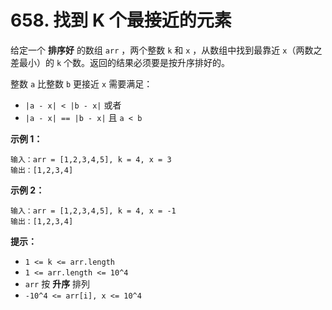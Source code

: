 # 658. 找到 K 个最接近的元素

给定一个 **排序好** 的数组 `arr` ，两个整数 `k` 和 `x` ，从数组中找到最靠近 `x`（两数之差最小）的 `k` 个数。返回的结果必须要是按升序排好的。

整数 `a` 比整数 `b` 更接近 `x` 需要满足：

- `|a - x| < |b - x|` 或者
- `|a - x| == |b - x|` 且 `a < b`

**示例 1：**

```()
输入：arr = [1,2,3,4,5], k = 4, x = 3
输出：[1,2,3,4]
```

**示例 2：**

```()
输入：arr = [1,2,3,4,5], k = 4, x = -1
输出：[1,2,3,4]
```

**提示：**

- `1 <= k <= arr.length`
- `1 <= arr.length <= 10^4`
- `arr` 按 **升序** 排列
- `-10^4 <= arr[i], x <= 10^4`
